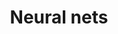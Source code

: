 ---
layout: project
title:  "Neural nets"
thumbnail: "neural-net.svg"
alttext: "A diagram from wikipedia"
projectlink: "https://github.com/jchildren/custom-ghosthack"
projectdownload: "https://github.com/jchildren/custom-ghosthack/archive/master.zip"
description: "Experimenting with implementing neural nets in C++"
---